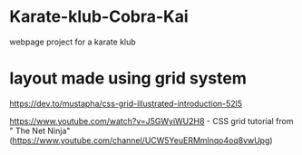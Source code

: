 # Karate-klub-Cobra-Kai

webpage project for a karate klub

# layout made using grid system
   https://dev.to/mustapha/css-grid-illustrated-introduction-52l5

   https://www.youtube.com/watch?v=J5GWyiWU2H8   -  CSS grid tutorial from " The Net Ninja"  (https://www.youtube.com/channel/UCW5YeuERMmlnqo4oq8vwUpg)


